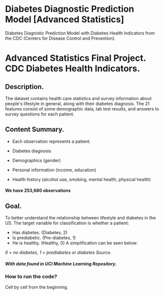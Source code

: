 # Diabetes Diagnostic Prediction Model [Advanced Statistics]
Diabetes Diagnistic Prediction Model with Diabetes Health Indicators from the CDC (Centers for Disease Control and Prevention).

# Advanced Statistics Final Project. CDC Diabetes Health Indicators.
## Description.
The dataset contains health care statistics and survey information about people's lifestyle in general, along with their diabetes diagnosis. The 21 features consist of some demographic data, lab test results, and answers to survey questions for each patient.
## Content Summary.
- Each observation represents a patient.

- Diabetes diagnosis

- Demographics (gender)

- Personal information (income, education)

- Health history (alcohol use, smoking, mental health, physical health)

#### We have 253,680 observations
## Goal.
To better understand the relationship between lifestyle and diabetes in the US.
The target variable for classification is whether a patient:

- Has diabetes. (Diabetes, 2)
- Is prediabetic. (Pre-diabetes, 1)
- He is healthy. (Healthy, 0)
A simplification can be seen below:

*0 = no diabetes, 1 = prediabetes or diabetes
Source.*
#### *With data found in UCI Machine Learning Repository.*

### How to run the code?
Cell by cell from the beginning.
